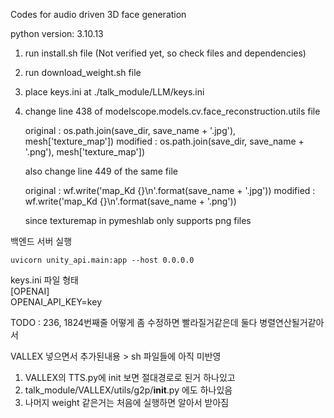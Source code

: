 Codes for audio driven 3D face generation

python version: 3.10.13

1. run install.sh file (Not verified yet, so check files and dependencies)
2. run download_weight.sh file
3. place keys.ini at ./talk_module/LLM/keys.ini
4. change line 438 of modelscope.models.cv.face_reconstruction.utils file

    original : os.path.join(save_dir, save_name + '.jpg'), mesh['texture_map']) 
    modified : os.path.join(save_dir, save_name + '.png'), mesh['texture_map'])

    also change line 449 of the same file 

    original : wf.write('map_Kd {}\n'.format(save_name + '.jpg'))
    modified : wf.write('map_Kd {}\n'.format(save_name + '.png'))

    since texturemap in pymeshlab only supports png files

백엔드 서버 실행
```
uvicorn unity_api.main:app --host 0.0.0.0
```

keys.ini 파일 형태  
[OPENAI]  
OPENAI_API_KEY=key

TODO : 236, 1824번째줄 어떻게 좀 수정하면 빨라질거같은데 둘다 병렬연산될거같아서

VALLEX 넣으면서 추가된내용 > sh 파일들에 아직 미반영
1. VALLEX의 TTS.py에 init 보면 절대경로로 된거 하나있고
2. talk_module/VALLEX/utils/g2p/__init__.py 에도 하나있음
3. 나머지 weight 같은거는 처음에 실행하면 알아서 받아짐